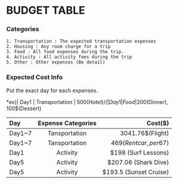 # BUDGET TABLE

### Categories
~~~
1. Transportation : The expected transportation expenses
2. Housing : Any room charge for a trip
3. Food : All food expenses during the trip. 
4. Activity : All activity fees during the trip
5. Other : Other expenses (Be detail)
~~~

### Expected Cost Info

Put the exact day for each expenses.

*ex)| Day1 | Transportation | 500$(Hotel) //| Day1 | Food | 200$(Dinner), 100$(Dessert)

| Day | Expense Categories | Cost($) |
| :-------- | :--------: | --------: |
|Day1~7|Tansportation|3041.76$(Flight)|
|Day1~7|Tansportation|469$(Rent car, per 67$)|
|Day1|Activity|$198 (Surf Lessons)|
|Day5|Activity|$207.06 (Shark Dive)|
|Day5|Activity|$193.5 (Sunset Cruise)|
